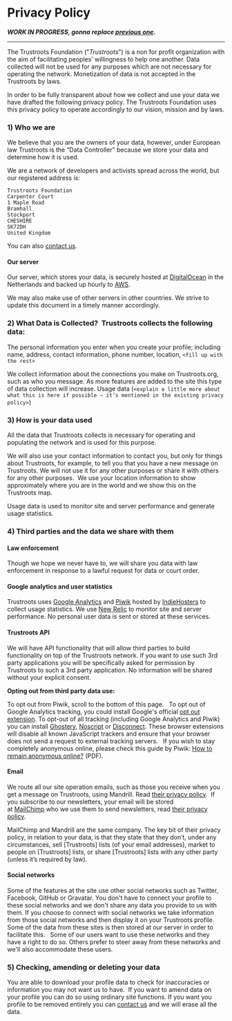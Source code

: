 # Privacy Policy

_**WORK IN PROGRESS, gonna replace [previous one](https://www.trustroots.org/#!/privacy).**_

---

The Trustroots Foundation ("_Trustroots_") is a non for profit organization with the aim of facilitating peoples’ willingness to help one another. Data collected will not be used for any purposes which are not necessary for operating the network. Monetization of data is not accepted in the Trustroots by laws.

In order to be fully transparent about how we collect and use your data we have drafted the following privacy policy. The Trustroots Foundation uses this privacy policy to operate accordingly to our vision, mission and by laws.

### 1) Who we are 

We believe that you are the owners of your data, however, under European law Trustroots is the “Data Controller” because we store your data and determine how it is used.

We are a network of developers and activists spread across the world, but our registered address is:

```
Trustroots Foundation
Carpenter Court
1 Maple Road
Bramhall
Stockport
CHESHIRE
SK72DH
United Kingdom
```

You can also [contact us](http://ideas.trustroots.org/contact/).

#### Our server

Our server, which stores your data, is securely hosted at [DigitalOcean](https://www.digitalocean.com/?refcode=6dc078966c9c) in the Netherlands and backed up hourly to [AWS](http://aws.amazon.com/).

We may also make use of other servers in other countries. We strive to update this document in a timely manner accordingly.

### 2) What Data is Collected?  Trustroots collects the following data:

The personal information you enter when you create your profile; including name, address, contact information, phone number, location, `<fill up with the rest>`

We collect information about the connections you make on Trustroots.org, such as who you message. As more features are added to the site this type of data collection will increase.
Usage data (`<explain a little more about what this is here if possible – it’s mentioned in the existing privacy policy>`)

### 3) How is your data used 

All the data that Trustroots collects is necessary for operating and populating the network and is used for this purpose.

We will also use your contact information to contact you, but only for things about Trustroots, for example, to tell you that you have a new message on Trustroots. We will not use it for any other purposes or share it with others for any other purposes.
 We use your location information to show approximately where you are in the world and we show this on the Trustroots map.

Usage data is used to monitor site and server performance and generate usage statistics.

### 4) Third parties and the data we share with them

#### Law enforcement

Though we hope we never have to, we will share you data with law enforcement in response to a lawful request for data or court order.

#### Google analytics and user statistics

Trustroots uses [Google Analytics](https://www.google.com/analytics/) and [Piwik](https://piwik.org) hosted by [IndieHosters](https://indiehosters.net/) to collect usage statistics. We use [New Relic](http://newrelic.com/) to monitor site and server performance. No personal user data is sent or stored at these services.

#### Trustroots API

We will have API functionality that will allow third parties to build functionality on top of the Trustroots network. If you want to use such 3rd party applications you will be specifically asked for permission by Trustroots to such a 3rd party application. No information will be shared without your explicit consent.

**Opting out from third party data use:**

To opt out from Piwik, scroll to the bottom of this page.   To opt out of Google Analytics tracking, you could install Google's official [opt out extension](https://tools.google.com/dlpage/gaoptout). To opt-out of all tracking (including Google Analytics and Piwik) you can install [Ghostery](https://www.ghostery.com/), [Noscript](https://addons.mozilla.org/en-US/firefox/addon/noscript/) or [Disconnect](https://disconnect.me/). These browser extensions will disable all known JavaScript trackers and ensure that your browser does not send a request to external tracking servers.   If you wish to stay completely anonymous online, please check this guide by Piwik: [How to remain anonymous online?](piwik.org/wp-content/uploads/2012/01/How-to-remain-anonymous-online.pdf) (PDF).

#### Email

We route all our site operation emails, such as those you receive when you get a message on Trustroots, using Mandrill. Read [their privacy policy](http://mandrill.com/privacy/?_ga=1.233920093.2115460824.1431026229).
 If you subscribe to our newsletters, your email will be stored at [MailChimp](http://www.mailchimp.com/) who we use them to send newsletters, read [their privacy policy](http://mailchimp.com/legal/privacy/).

MailChimp and Mandrill are the same company. The key bit of their privacy policy, in relation to your data, is that they state that they don’t, under any circumstances, sell [Trustroots] lists (of your email addresses), market to people on [Trustroots] lists, or share [Trustroots] lists with any other party (unless it’s required by law).

#### Social networks

Some of the features at the site use other social networks such as Twitter, Facebook, GitHub or Gravatar. You don't have to connect your profile to these social networks and we don't share any data you provide to us with them. If you choose to connect with social networks we take information from those social networks and then display it on your Trustroots profile. Some of the data from these sites is then stored at our server in order to facilitate this.   Some of our users want to use these networks and they have a right to do so. Others prefer to steer away from these networks and we'll also accommodate these users.

### 5) Checking, amending or deleting your data

You are able to download your profile data to check for inaccuracies or information you may not want us to have.  If you want to amend data on your profile you can do so using ordinary site functions. If you want you profile to be removed entirely you can [contact us](http://ideas.trustroots.org/contact) and we will erase all the data.
